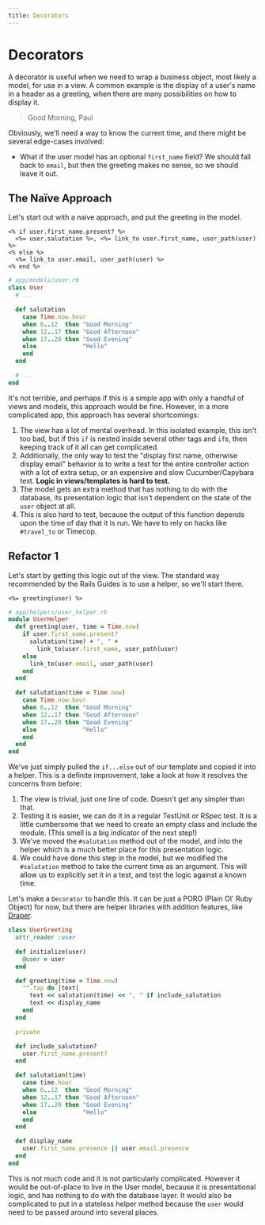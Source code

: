 ```yaml
---
title: Decorators
---
```


# Decorators

A decorator is useful when we need to wrap a business object, most likely a
model, for use in a view. A common example is the display of a user's name in a
header as a greeting, when there are many possibilities on how to display it.

> Good Morning, Paul

Obviously, we'll need a way to know the current time, and there might be several edge-cases involved:

 * What if the user model has an optional `first_name` field? We should fall
   back to `email`, but then the greeting makes no sense, so we should leave it
   out.

## The Naïve Approach

Let's start out with a naive approach, and put the greeting in the model.

```erb
<% if user.first_name.present? %>
  <%= user.salutation %>, <%= link_to user.first_name, user_path(user) %>
<% else %>
  <%= link_to user.email, user_path(user) %>
<% end %>
```

```ruby
# app/models/user.rb
class User
  # ...

  def salutation
    case Time.now.hour
    when 6..12  then "Good Morning"
    when 12..17 then "Good Afternoon"
    when 17..20 then "Good Evening"
    else             "Hello"
    end
  end

  # ...
end
```

It's not terrible, and perhaps if this is a simple app with only a handful of
views and models, this approach would be fine. However, in a more complicated
app, this approach has several shortcomings:

1. The view has a lot of mental overhead. In this isolated example, this isn't
   too bad, but if this `if` is nested inside several other tags and `if`s,
   then keeping track of it all can get complicated.
1. Additionally, the only way to test the "display first name, otherwise
   display email" behavior is to write a test for the entire controller action
   with a lot of extra setup, or an expensive and slow Cucumber/Capybara test.
   **Logic in views/templates is hard to test.**
1. The model gets an extra method that has nothing to do with the database,
   its presentation logic that isn't dependent on the state of the `user`
   object at all.
1. This is also hard to test, because the output of this function depends upon
   the time of day that it is run. We have to rely on hacks like `#travel_to`
   or Timecop.


## Refactor 1

Let's start by getting this logic out of the view. The standard way recommended
by the Rails Guides is to use a helper, so we'll start there.

```erb
<%= greeting(user) %>
```

```ruby
# app/helpers/user_helper.rb
module UserHelper
  def greeting(user, time = Time.now)
    if user.first_name.present?
      salutation(time) + ", " +
        link_to(user.first_name, user_path(user)
    else
      link_to(user.email, user_path(user)
    end
  end

  def salutation(time = Time.now)
    case Time.now.hour
    when 6..12  then "Good Morning"
    when 12..17 then "Good Afternoon"
    when 17..20 then "Good Evening"
    else             "Hello"
    end
  end
end
```

We've just simply pulled the `if...else` out of our template and copied it into
a helper. This is a definite improvement, take a look at how it resolves the
concerns from before:

1. The view is trivial, just one line of code. Doesn't get any simpler than
   that.
1. Testing it is easier, we can do it in a regular TestUnit or RSpec test. It
   is a little cumbersome that we need to create an empty class and include the
   module. (This smell is a big indicator of the next step!)
1. We've moved the `#salutation` method out of the model, and into the helper
   which is a much better place for this presentation logic.
1. We could have done this step in the model, but we modified the `#salutation`
   method to take the current time as an argument. This will allow us to
   explicitly set it in a test, and test the logic against a known time.


Let's make a `Decorator` to handle this. It can be just a PORO (Plain Ol' Ruby
Object) for now, but there are helper libraries with addition features, like
[Draper][draper].

```ruby
class UserGreeting
  attr_reader :user

  def initialize(user)
    @user = user
  end

  def greeting(time = Time.now)
    "".tap do |text|
      text << salutation(time) << ", " if include_salutation
      text << display_name
    end
  end

  private

  def include_salutation?
    user.first_name.present?
  end

  def salutation(time)
    case time.hour
    when 6..12  then "Good Morning"
    when 12..17 then "Good Afternoon"
    when 17..20 then "Good Evening"
    else             "Hello"
    end
  end

  def display_name
    user.first_name.presence || user.email.presence
  end
end
```

This is not much code and it is not particularly complicated. However it would be out-of-place to live in the User model, because it is presentational logic, and has nothing to do with the database layer. It would also be complicated to put in a stateless helper method because the `user` would need to be passed around into several places.




[draper]: https://github.com/drapergem/draper



